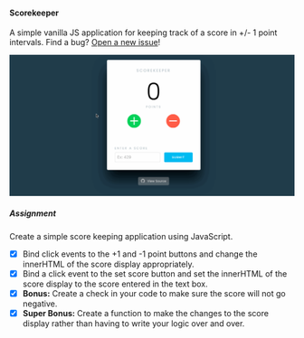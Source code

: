 #### Scorekeeper

A simple vanilla JS application for keeping track of a score in +/- 1 point intervals. Find a bug? [Open a new issue](https://github.com/mginnard/scorekeeper/issues?utf8=%E2%9C%93&q=is%3Aissue)!

![Scorekeeper Screenshot](https://github.com/mginnard/scorekeeper/blob/gh-pages/static/img/scorekeeper.gif)

##### Assignment
Create a simple score keeping application using JavaScript.

- [x] Bind click events to the +1 and -1 point buttons and change the innerHTML of the score display appropriately.
- [x] Bind a click event to the set score button and set the innerHTML of the score display to the score entered in the text box.
- [x] **Bonus:** Create a check in your code to make sure the score will not go negative.
- [x] **Super Bonus:** Create a function to make the changes to the score display rather than having to write your logic over and over.
